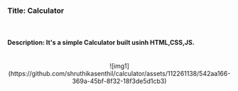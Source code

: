 <h3>Title: Calculator</h3><br>
<h4>Description: It's a simple Calculator built usinh HTML,CSS,JS.</h4><br>
<center>![img1](https://github.com/shruthikasenthil/calculator/assets/112261138/542aa166-369a-45bf-8f32-18f3de5d1cb3)</center>

